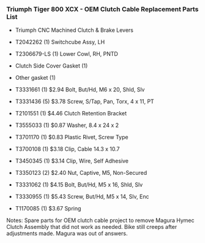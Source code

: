 ### Triumph Tiger 800 XCX - OEM Clutch Cable Replacement Parts List
* Triumph CNC Machined Clutch & Brake Levers

* T2042262 (1) Switchcube Assy, LH

* T2306679-LS (1) Lower Cowl, RH, PNTD

* Clutch Side Cover Gasket (1)

* Other gasket (1)

* T3331661	(1)	$2.94	Bolt, But/Hd, M6 x 20, Shld, Slv

* T3331436	(5)	$3.78	Screw, S/Tap, Pan, Torx, 4 x 11, PT

* T2101551	(1)	$4.46	Clutch Retention Bracket

* T3555033	(1)	$0.87	Washer, 8.4 x 24 x 2

* T3701170	(1)	$0.83	Plastic Rivet, Screw Type

* T3700108	(1)	$3.18	Clip, Cable 14.3 x 10.7

* T3450345	(1)	$3.14	Clip, Wire, Self Adhesive

* T3350123	(2)	$2.40	Nut, Captive, M5, Non-Secured

* T3331062	(1)	$4.15	Bolt, But/Hd, M5 x 16, Shld, Slv

* T3330955	(1)	$5.43	Screw, But/Hd, M5 x 14, Slv, Enc

* T1170085	(1)	$3.67	Spring

Notes: Spare parts for OEM clutch cable project to remove Magura Hymec Clutch Assembly that did not work as needed. Bike still creeps after adjustments made. Magura was out of answers.
